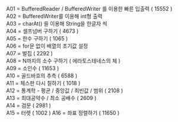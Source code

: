 A01 = BufferedReader / BufferedWriter 를 이용한 빠른 입출력 ( 15552 )  
A02 = BufferedWriter를 이용해 int형 출력  
A03 = charAt() 을 이용해 String을 한글자 씩  
A04 = 셀프넘버 구하기 ( 4673 )  
A05 = 한수 구하기 ( 1065 )  
A06 = for문 없이 배열의 초기값 설정  
A07 = 벌집 ( 2292 )  
A08 = N까지의 소수 구하기 ( 에라토스테네스의 체 )  
A09 = 소인수 ( 11653 )  
A10 = 골드바흐의 추측 ( 6588 )  
A11 = 체스판 다시 칠하기 ( 1018 )  
A12 = 통계학 - 평균 / 중앙값 / 최빈값 / 범위 ( 2108 )  
A13 = 최대공약수 / 최소 공배수 ( 2609 )  
A14 = 검문 ( 2981 )  
A15 = 터렛 ( 1002 )
A16 = 좌표 정렬하기 ( 11650 )  

